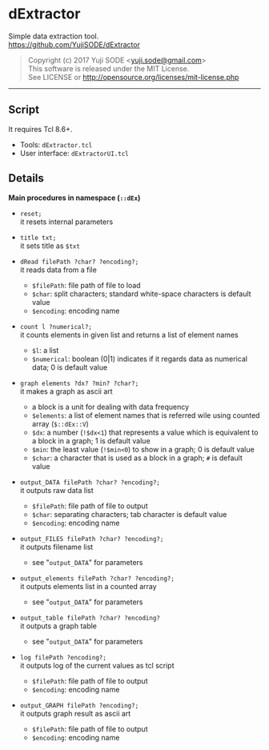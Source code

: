 # dExtractor
Simple data extraction tool.  
https://github.com/YujiSODE/dExtractor  

>Copyright (c) 2017 Yuji SODE \<yuji.sode@gmail.com\>  
>This software is released under the MIT License.  
>See LICENSE or http://opensource.org/licenses/mit-license.php
______
## Script
It requires Tcl 8.6+.
- Tools: `dExtractor.tcl`
- User interface: `dExtractorUI.tcl`

## Details
**Main procedures in namespace \(`::dEx`\)**
- `reset;`  
it resets internal parameters

- `title txt;`  
  it sets title as `$txt`  

- `dRead filePath ?char? ?encoding?;`  
  it reads data from a file
  - `$filePath`: file path of file to load
  - `$char`: split characters; standard white-space characters is default value
  - `$encoding`: encoding name
  
- `count l ?numerical?;`  
  it counts elements in given list and returns a list of element names
  - `$l`: a list
  - `$numerical`: boolean (0|1) indicates if it regards data as numerical data; 0 is default value
  
- `graph elements ?dx? ?min? ?char?;`  
  it makes a graph as ascii art
  - a block is a unit for dealing with data frequency
  - `$elements`: a list of element names that is referred wile using counted array (`$::dEx::V`)
  - `$dx`: a number (`!$dx<1`) that represents a value which is equivalent to a block in a graph; 1 is default value
  - `$min`: the least value (`!$min<0`) to show in a graph; 0 is default value
  - `$char`: a character that is used as a block in a graph; `#` is default value
  
- `output_DATA filePath ?char? ?encoding?;`  
  it outputs raw data list
  - `$filePath`: file path of file to output
  - `$char`: separating characters; tab character is default value
  - `$encoding`: encoding name
  
- `output_FILES filePath ?char? ?encoding?;`  
  it outputs filename list
  - see "`output_DATA`" for parameters
  
- `output_elements filePath ?char? ?encoding?;`  
  it outputs elements list in a counted array
  - see "`output_DATA`" for parameters
  
- `output_table filePath ?char? ?encoding?`  
  it outputs a graph table
  - see "`output_DATA`" for parameters
    
- `log filePath ?encoding?;`  
  it outputs log of the current values as tcl script
  - `$filePath`: file path of file to output
  - `$encoding`: encoding name
  
- `output_GRAPH filePath ?encoding?;`  
  it outputs graph result as ascii art
  - `$filePath`: file path of file to output
  - `$encoding`: encoding name
